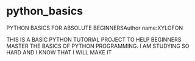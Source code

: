 # python_basics
PYTHON BASICS FOR ABSOLUTE BEGINNERSAuthor name:XYLOFON 

THIS IS A BASIC  PYTHON TUTORIAL PROJECT
TO HELP BEGINNERS MASTER THE BASICS OF PYTHON PROGRAMMING.
I  AM STUDYING SO HARD AND I KNOW THAT I WILL MAKE IT


